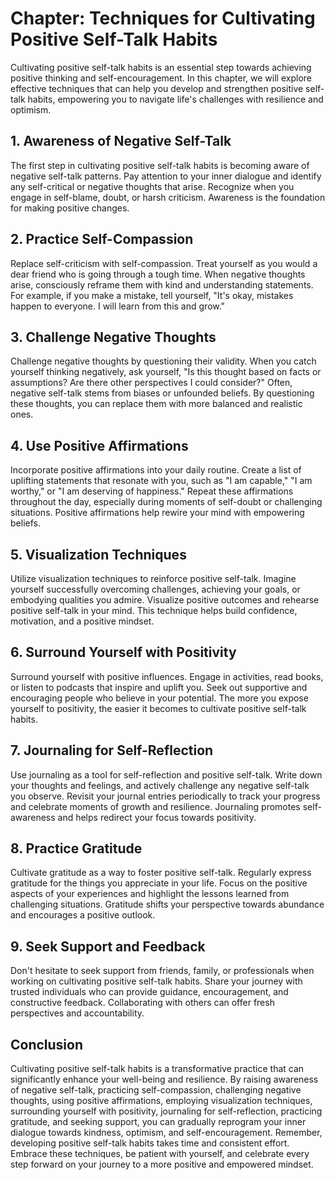 Chapter: Techniques for Cultivating Positive Self-Talk Habits
=============================================================

Cultivating positive self-talk habits is an essential step towards achieving positive thinking and self-encouragement. In this chapter, we will explore effective techniques that can help you develop and strengthen positive self-talk habits, empowering you to navigate life's challenges with resilience and optimism.

**1. Awareness of Negative Self-Talk**
--------------------------------------

The first step in cultivating positive self-talk habits is becoming aware of negative self-talk patterns. Pay attention to your inner dialogue and identify any self-critical or negative thoughts that arise. Recognize when you engage in self-blame, doubt, or harsh criticism. Awareness is the foundation for making positive changes.

**2. Practice Self-Compassion**
-------------------------------

Replace self-criticism with self-compassion. Treat yourself as you would a dear friend who is going through a tough time. When negative thoughts arise, consciously reframe them with kind and understanding statements. For example, if you make a mistake, tell yourself, "It's okay, mistakes happen to everyone. I will learn from this and grow."

**3. Challenge Negative Thoughts**
----------------------------------

Challenge negative thoughts by questioning their validity. When you catch yourself thinking negatively, ask yourself, "Is this thought based on facts or assumptions? Are there other perspectives I could consider?" Often, negative self-talk stems from biases or unfounded beliefs. By questioning these thoughts, you can replace them with more balanced and realistic ones.

**4. Use Positive Affirmations**
--------------------------------

Incorporate positive affirmations into your daily routine. Create a list of uplifting statements that resonate with you, such as "I am capable," "I am worthy," or "I am deserving of happiness." Repeat these affirmations throughout the day, especially during moments of self-doubt or challenging situations. Positive affirmations help rewire your mind with empowering beliefs.

**5. Visualization Techniques**
-------------------------------

Utilize visualization techniques to reinforce positive self-talk. Imagine yourself successfully overcoming challenges, achieving your goals, or embodying qualities you admire. Visualize positive outcomes and rehearse positive self-talk in your mind. This technique helps build confidence, motivation, and a positive mindset.

**6. Surround Yourself with Positivity**
----------------------------------------

Surround yourself with positive influences. Engage in activities, read books, or listen to podcasts that inspire and uplift you. Seek out supportive and encouraging people who believe in your potential. The more you expose yourself to positivity, the easier it becomes to cultivate positive self-talk habits.

**7. Journaling for Self-Reflection**
-------------------------------------

Use journaling as a tool for self-reflection and positive self-talk. Write down your thoughts and feelings, and actively challenge any negative self-talk you observe. Revisit your journal entries periodically to track your progress and celebrate moments of growth and resilience. Journaling promotes self-awareness and helps redirect your focus towards positivity.

**8. Practice Gratitude**
-------------------------

Cultivate gratitude as a way to foster positive self-talk. Regularly express gratitude for the things you appreciate in your life. Focus on the positive aspects of your experiences and highlight the lessons learned from challenging situations. Gratitude shifts your perspective towards abundance and encourages a positive outlook.

**9. Seek Support and Feedback**
--------------------------------

Don't hesitate to seek support from friends, family, or professionals when working on cultivating positive self-talk habits. Share your journey with trusted individuals who can provide guidance, encouragement, and constructive feedback. Collaborating with others can offer fresh perspectives and accountability.

**Conclusion**
--------------

Cultivating positive self-talk habits is a transformative practice that can significantly enhance your well-being and resilience. By raising awareness of negative self-talk, practicing self-compassion, challenging negative thoughts, using positive affirmations, employing visualization techniques, surrounding yourself with positivity, journaling for self-reflection, practicing gratitude, and seeking support, you can gradually reprogram your inner dialogue towards kindness, optimism, and self-encouragement. Remember, developing positive self-talk habits takes time and consistent effort. Embrace these techniques, be patient with yourself, and celebrate every step forward on your journey to a more positive and empowered mindset.
